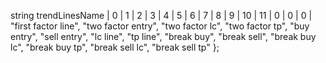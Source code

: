 string trendLinesName
| 0 | 1 | 2 | 3 | 4 | 5 | 6 | 7 | 8 | 9 | 10 | 11 | 0 | 0 | 0 |
    "first factor line", "two factor entry", "two factor lc", "two factor tp",
    "buy entry", "sell entry", "lc line", "tp line",
    "break buy", "break sell", "break buy lc", "break buy tp", "break sell lc", "break sell tp"
};